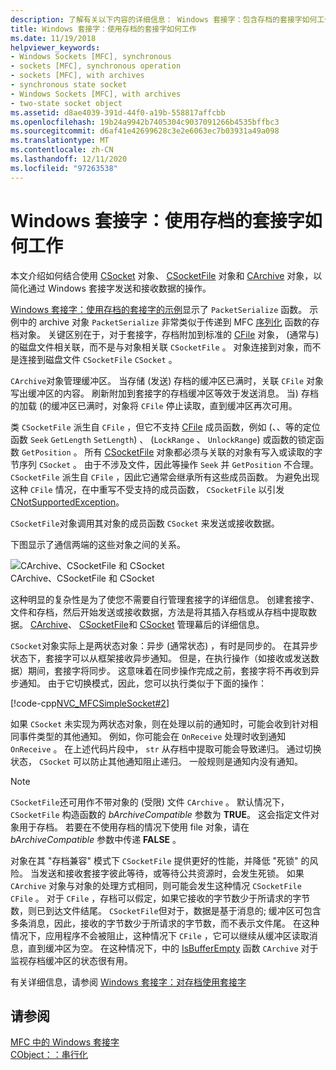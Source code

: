```yaml
---
description: 了解有关以下内容的详细信息： Windows 套接字：包含存档的套接字如何工作
title: Windows 套接字：使用存档的套接字如何工作
ms.date: 11/19/2018
helpviewer_keywords:
- Windows Sockets [MFC], synchronous
- sockets [MFC], synchronous operation
- sockets [MFC], with archives
- synchronous state socket
- Windows Sockets [MFC], with archives
- two-state socket object
ms.assetid: d8ae4039-391d-44f0-a19b-558817affcbb
ms.openlocfilehash: 19b24a9942b7405304c9037091266b4535bffbc3
ms.sourcegitcommit: d6af41e42699628c3e2e6063ec7b03931a49a098
ms.translationtype: MT
ms.contentlocale: zh-CN
ms.lasthandoff: 12/11/2020
ms.locfileid: "97263538"
---
```

# <a name="windows-sockets-how-sockets-with-archives-work"></a>Windows 套接字：使用存档的套接字如何工作

本文介绍如何结合使用 [CSocket](../mfc/reference/csocket-class.md) 对象、 [CSocketFile](../mfc/reference/csocketfile-class.md) 对象和 [CArchive](../mfc/reference/carchive-class.md) 对象，以简化通过 Windows 套接字发送和接收数据的操作。

[Windows 套接字：使用存档的套接字的示例](../mfc/windows-sockets-example-of-sockets-using-archives.md)显示了 `PacketSerialize` 函数。 示例中的 archive 对象 `PacketSerialize` 非常类似于传递到 MFC [序列化](../mfc/reference/cobject-class.md#serialize) 函数的存档对象。 关键区别在于，对于套接字，存档附加到标准的 [CFile](../mfc/reference/cfile-class.md) 对象， (通常与) 的磁盘文件相关联，而不是与对象相关联 `CSocketFile` 。 对象连接到对象，而不是连接到磁盘文件 `CSocketFile` `CSocket` 。

`CArchive`对象管理缓冲区。 当存储 (发送) 存档的缓冲区已满时，关联 `CFile` 对象写出缓冲区的内容。 刷新附加到套接字的存档缓冲区等效于发送消息。 当) 存档的加载 (的缓冲区已满时，对象将 `CFile` 停止读取，直到缓冲区再次可用。

类 `CSocketFile` 派生自 `CFile` ，但它不支持 [CFile](../mfc/reference/cfile-class.md) 成员函数，例如 (、、等的定位函数 `Seek` `GetLength` `SetLength`) 、 (`LockRange` 、 `UnlockRange`) 或函数的锁定函数 `GetPosition` 。 所有 [CSocketFile](../mfc/reference/csocketfile-class.md) 对象都必须与关联的对象有写入或读取的字节序列 `CSocket` 。 由于不涉及文件，因此等操作 `Seek` 并 `GetPosition` 不合理。 `CSocketFile` 派生自 `CFile` ，因此它通常会继承所有这些成员函数。 为避免出现这种 `CFile` 情况，在中重写不受支持的成员函数， `CSocketFile` 以引发 [CNotSupportedException](../mfc/reference/cnotsupportedexception-class.md)。

`CSocketFile`对象调用其对象的成员函数 `CSocket` 来发送或接收数据。

下图显示了通信两端的这些对象之间的关系。

![CArchive、CSocketFile 和 CSocket](../mfc/media/vc38ia1.gif "CArchive、CSocketFile 和 CSocket") <br/>
CArchive、CSocketFile 和 CSocket

这种明显的复杂性是为了使您不需要自行管理套接字的详细信息。 创建套接字、文件和存档，然后开始发送或接收数据，方法是将其插入存档或从存档中提取数据。 [CArchive](../mfc/reference/carchive-class.md)、 [CSocketFile](../mfc/reference/csocketfile-class.md)和 [CSocket](../mfc/reference/csocket-class.md) 管理幕后的详细信息。

`CSocket`对象实际上是两状态对象：异步 (通常状态) ，有时是同步的。 在其异步状态下，套接字可以从框架接收异步通知。 但是，在执行操作（如接收或发送数据）期间，套接字将同步。 这意味着在同步操作完成之前，套接字将不再收到异步通知。 由于它切换模式，因此，您可以执行类似于下面的操作：

[!code-cpp[NVC_MFCSimpleSocket#2](../mfc/codesnippet/cpp/windows-sockets-how-sockets-with-archives-work_1.cpp)]

如果 `CSocket` 未实现为两状态对象，则在处理以前的通知时，可能会收到针对相同事件类型的其他通知。 例如，你可能会在 `OnReceive` 处理时收到通知 `OnReceive` 。 在上述代码片段中， `str` 从存档中提取可能会导致递归。 通过切换状态， `CSocket` 可以防止其他通知阻止递归。 一般规则是通知内没有通知。

> [!NOTE]
> `CSocketFile`还可用作不带对象的 (受限) 文件 `CArchive` 。 默认情况下， `CSocketFile` 构造函数的 *bArchiveCompatible* 参数为 **TRUE**。 这会指定文件对象用于存档。 若要在不使用存档的情况下使用 file 对象，请在 *bArchiveCompatible* 参数中传递 **FALSE** 。

对象在其 "存档兼容" 模式下 `CSocketFile` 提供更好的性能，并降低 "死锁" 的风险。 当发送和接收套接字彼此等待，或等待公共资源时，会发生死锁。 如果 `CArchive` 对象与对象的处理方式相同，则可能会发生这种情况 `CSocketFile` `CFile` 。 对于 `CFile` ，存档可以假定，如果它接收的字节数少于所请求的字节数，则已到达文件结尾。 `CSocketFile`但对于，数据是基于消息的; 缓冲区可包含多条消息，因此，接收的字节数少于所请求的字节数，而不表示文件尾。 在这种情况下，应用程序不会被阻止，这种情况下 `CFile` ，它可以继续从缓冲区读取消息，直到缓冲区为空。 在这种情况下，中的 [IsBufferEmpty](../mfc/reference/carchive-class.md#isbufferempty) 函数 `CArchive` 对于监视存档缓冲区的状态很有用。

有关详细信息，请参阅 [Windows 套接字：对存档使用套接字](../mfc/windows-sockets-using-sockets-with-archives.md)

## <a name="see-also"></a>请参阅

[MFC 中的 Windows 套接字](../mfc/windows-sockets-in-mfc.md)<br/>
[CObject：：串行化](../mfc/reference/cobject-class.md#serialize)
